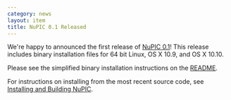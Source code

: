 ```yaml
---
category: news
layout: item
title: NuPIC 0.1 Released
---
```


We're happy to announced the first release of [NuPIC 0.1](https://github.com/numenta/nupic/releases/tag/0.1.0)! This release includes binary installation files for 64 bit Linux, OS X 10.9, and OS X 10.10.

Please see the simplified binary installation instructions on the [README](https://github.com/numenta/nupic/tree/0.1.0).

For instructions on installing from the most recent source code, see [Installing and Building NuPIC](https://github.com/numenta/nupic/wiki/Installing-and-Building-NuPIC).
